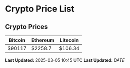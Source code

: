 # Crypto Price List

## Crypto Prices
| Bitcoin | Ethereum | Litecoin |
| ------- | -------- | -------- |
| $90117 | $2258.7 | $106.34 |
**Last Updated:** 2025-03-05 10:45 UTC
**Last Updated:** $DATE$
